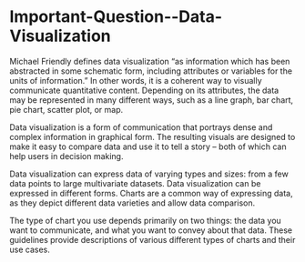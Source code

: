 # Important-Question--Data-Visualization

Michael Friendly defines data visualization “as information which has been abstracted in some schematic form, including attributes or variables for the units of information.” In other words, it is a coherent way to visually communicate quantitative content. Depending on its attributes, the data may be represented in many different ways, such as a line graph, bar chart, pie chart, scatter plot, or map.

Data visualization is a form of communication that portrays dense and complex information in graphical form. The resulting visuals are designed to make it easy to compare data and use it to tell a story – both of which can help users in decision making.

Data visualization can express data of varying types and sizes: from a few data points to large multivariate datasets. Data visualization can be expressed in different forms. Charts are a common way of expressing data, as they depict different data varieties and allow data comparison.

The type of chart you use depends primarily on two things: the data you want to communicate, and what you want to convey about that data. These guidelines provide descriptions of various different types of charts and their use cases.
